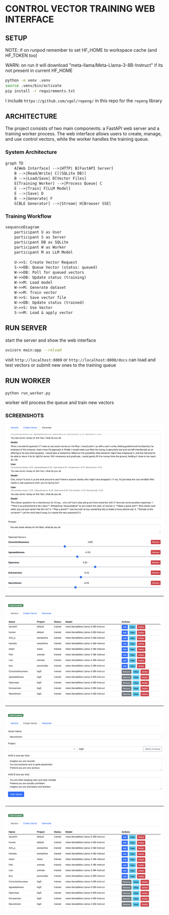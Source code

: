 # CONTROL VECTOR TRAINING WEB INTERFACE

## SETUP


NOTE: if on runpod remember to set HF_HOME to workspace cache (and HF_TOKEN too)

WARN: on run it will download "meta-llama/Meta-Llama-3-8B-Instruct" if its not present in current HF_HOME


```bash
python -m venv .venv
source .venv/bin/activate
pip install -r requirements.txt
```

I include `https://github.com/vgel/repeng/` in this repo for the `repeng` library

## ARCHITECTURE

The project consists of two main components: a FastAPI web server and a training worker process. The web interface allows users to create, manage, and use control vectors, while the worker handles the training queue.

### System Architecture

```mermaid
graph TD
    A[Web Interface] -->|HTTP| B[FastAPI Server]
    B -->|Read/Write| C[(SQLite DB)]
    B -->|Load/Save| D[Vector Files]
    E[Training Worker] -->|Process Queue| C
    E -->|Train| F[LLM Model]
    E -->|Save| D
    B -->|Generate| F
    G[BLE Generator] -->|Stream| H[Browser SSE]
```

### Training Workflow

```mermaid
sequenceDiagram
    participant U as User
    participant S as Server
    participant DB as SQLite
    participant W as Worker
    participant M as LLM Model

    U->>S: Create Vector Request
    S->>DB: Queue Vector (status: queued)
    W->>DB: Poll for queued vectors
    W->>DB: Update status (training)
    W->>M: Load model
    W->>M: Generate dataset
    W->>M: Train vector
    W->>S: Save vector file
    W->>DB: Update status (trained)
    U->>S: Use Vector
    S->>M: Load & apply vector
```

## RUN SERVER
start the server and show the web interface

```bash
uvicorn main:app --reload
```

visit `http://localhost:8000` or `http://localhost:8000/docs`
can load and test vectors or submit new ones to the training queue

## RUN WORKER

```bash
python run_worker.py
```
worker will process the queue and train new vectors


### SCREENSHOTS
![Generate](screen_shots/generate.png)

---

![List](screen_shots/list.png)

---

![Create Vector](screen_shots/create.png)

---

![View](screen_shots/list.png)
